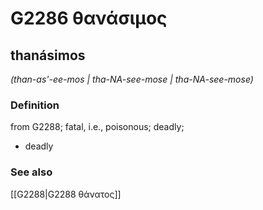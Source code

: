 # G2286 θανάσιμος

## thanásimos

_(than-as'-ee-mos | tha-NA-see-mose | tha-NA-see-mose)_

### Definition

from G2288; fatal, i.e., poisonous; deadly; 

- deadly

### See also

[[G2288|G2288 θάνατος]]
